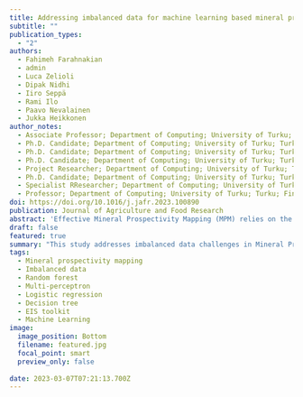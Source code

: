 ```yaml
---
title: Addressing imbalanced data for machine learning based mineral prospectivity mapping
subtitle: ""
publication_types:
  - "2"
authors:
  - Fahimeh Farahnakian 
  - admin
  - Luca Zelioli
  - Dipak Nidhi
  - Iiro Seppä
  - Rami Ilo
  - Paavo Nevalainen
  - Jukka Heikkonen 
author_notes:
  - Associate Professor; Department of Computing; University of Turku; Turku; Finland
  - Ph.D. Candidate; Department of Computing; University of Turku; Turku; Finland
  - Ph.D. Candidate; Department of Computing; University of Turku; Turku; Finland
  - Ph.D. Candidate; Department of Computing; University of Turku; Turku; Finland
  - Project Researcher; Department of Computing; University of Turku; Turku; Finland
  - Ph.D. Candidate; Department of Computing; University of Turku; Turku; Finland
  - Specialist RResearcher; Department of Computing; University of Turku; Turku; Finland
  - Professor; Department of Computing; University of Turku; Turku; Finland
doi: https://doi.org/10.1016/j.jafr.2023.100890
publication: Journal of Agriculture and Food Research
abstract: 'Effective Mineral Prospectivity Mapping (MPM) relies on the ability of Machine Learning (ML) models to extract meaningful patterns from geophysical data. However, in mineral exploration, identifying the presence of mineral deposits is often a rare event compared with the overall geological landscape. This rarity leads to a highly imbalanced dataset, where positive instances (mineralized samples) are considerably less frequent than negative instances (non-mineralized samples). Imbalanced data can potentially bias ML models towards the majority class, leading to inaccurate predictions for the minority class (mineralized samples) which are of primary interest. To address this challenge, we proposed two-level methods in this study. At the data level, we employed imbalanced data handling techniques that operate on the training dataset and change the class distribution. At the algorithmic level, we adjusted the decision threshold of a model to balance the trade-off between false positives and false negatives. Experimental results are collected on a geophysical data from Lapland, Finland. The dataset exhibits a significant class imbalance, comprising 17 positive samples contrasted with 1840000 negative samples. We investigate the effect of handling imbalanced data on the performance of four ML models including Multi-Layer Perceptron (MLP), Random Forest (RF), Decision Tree (DT), and Logistic Regression (LR). From the results, we found that the MLP model achieved the best overall performance, with total accuracy of 97.13% on balanced data using synthetic minority oversampling method. Random forest and DT also performed well, with accuracies of 88.34% and 89.35%, respectively. The implemented methodology of this work is integrated in QGIS as a new toolkit which is called EIS Toolkit 1for MPM.'
draft: false
featured: true
summary: "This study addresses imbalanced data challenges in Mineral Prospectivity Mapping (MPM) using geophysical data from Lapland, Finland. It applies data-level imbalanced handling techniques and algorithm-level threshold adjustments to improve model predictions of rare mineral deposits. The performance of four ML models—MLP, RF, DT, and LR—was evaluated. The MLP model achieved the best accuracy (97.13%) on balanced data using synthetic oversampling."
tags:
  - Mineral prospectivity mapping
  - Imbalanced data
  - Random forest
  - Multi-perceptron
  - Logistic regression
  - Decision tree
  - EIS toolkit
  - Machine Learning
image:
  image_position: Bottom
  filename: featured.jpg
  focal_point: smart
  preview_only: false
  
date: 2023-03-07T07:21:13.700Z
---
```


